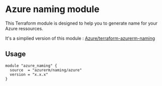 # Azure naming module

This Terraform module is designed to help you to generate name for your Azure ressources.

It's a simplied version of this module : [Azure/terraform-azurerm-naming](https://github.com/Azure/terraform-azurerm-naming)

## Usage

```
module "azure_naming" {
  source  = "azurerm/naming/azure"
  version = "x.x.x"  
}
```